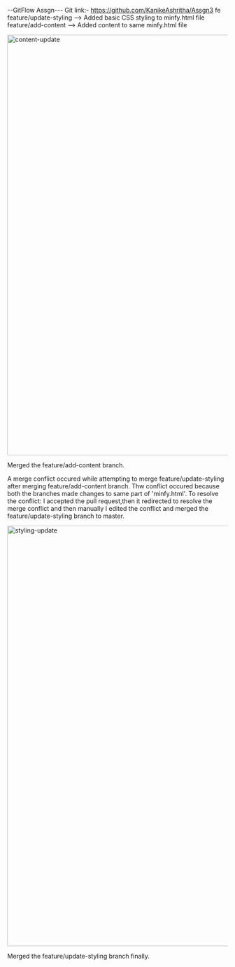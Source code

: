 --GitFlow Assgn---
Git link:-  https://github.com/KanikeAshritha/Assgn3
fe
feature/update-styling --> Added basic CSS styling to minfy.html file
feature/add-content --> Added content to same minfy.html file

<img width="960" alt="content-update" src="https://github.com/user-attachments/assets/a2357248-0f32-4a27-a11a-6b46477de69f" />

Merged the feature/add-content branch.

A merge conflict occured while attempting to merge feature/update-styling after merging feature/add-content branch.
Thw conflict occured because both the branches made changes to same part of 'minfy.html'.
To resolve the conflict:
I accepted the pull request,then it redirected to resolve the merge conflict and then manually I edited the conflict and merged the feature/update-styling branch to master.

<img width="960" alt="styling-update" src="https://github.com/user-attachments/assets/3e36be39-4337-44c5-874c-7691fded9caf" />

Merged the feature/update-styling branch finally.
